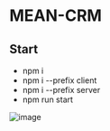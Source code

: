 # MEAN-CRM

## Start
- npm i
- npm i --prefix client
- npm i --prefix server
- npm run start

![image](https://res.cloudinary.com/powder-shopit/image/upload/v1620296182/Screenshot_11_p2ofsb.png)
